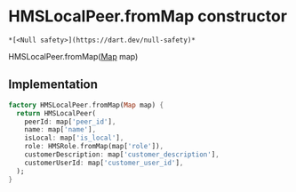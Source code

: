 


# HMSLocalPeer.fromMap constructor




    *[<Null safety>](https://dart.dev/null-safety)*



HMSLocalPeer.fromMap([Map](https://api.flutter.dev/flutter/dart-core/Map-class.html) map)





## Implementation

```dart
factory HMSLocalPeer.fromMap(Map map) {
  return HMSLocalPeer(
    peerId: map['peer_id'],
    name: map['name'],
    isLocal: map['is_local'],
    role: HMSRole.fromMap(map['role']),
    customerDescription: map['customer_description'],
    customerUserId: map['customer_user_id'],
  );
}
```







